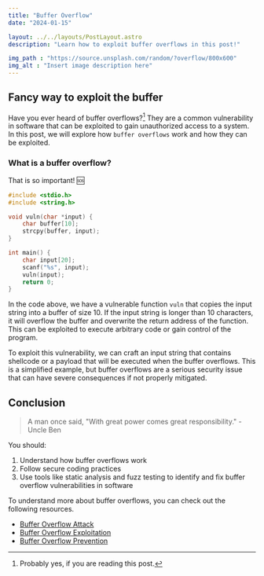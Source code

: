 ```yaml
---
title: "Buffer Overflow"
date: "2024-01-15"

layout: ../../layouts/PostLayout.astro
description: "Learn how to exploit buffer overflows in this post!"

img_path : "https://source.unsplash.com/random/?overflow/800x600"
img_alt : "Insert image description here"
---
```


## Fancy way to exploit the buffer

Have you ever heard of buffer overflows?[^1] They are a common vulnerability in software that can be exploited to gain unauthorized access to a system. In this post, we will explore how ``buffer overflows`` work and how they can be exploited.

### What is a buffer overflow?

That is so important! 🆘

```c
#include <stdio.h>
#include <string.h>

void vuln(char *input) {
    char buffer[10];
    strcpy(buffer, input);
}

int main() {
    char input[20];
    scanf("%s", input);
    vuln(input);
    return 0;
}
```

In the code above, we have a vulnerable function `vuln` that copies the input string into a buffer of size 10. If the input string is longer than 10 characters, it will overflow the buffer and overwrite the return address of the function. This can be exploited to execute arbitrary code or gain control of the program.

To exploit this vulnerability, we can craft an input string that contains shellcode or a payload that will be executed when the buffer overflows. This is a simplified example, but buffer overflows are a serious security issue that can have severe consequences if not properly mitigated.

## Conclusion

> A man once said, "With great power comes great responsibility." - Uncle Ben

You should:

1. Understand how buffer overflows work
2. Follow secure coding practices
3. Use tools like static analysis and fuzz testing to identify and fix buffer overflow vulnerabilities in software

To understand more about buffer overflows, you can check out the following resources.

- [Buffer Overflow Attack](https://en.wikipedia.org/wiki/Buffer_overflow)
- [Buffer Overflow Exploitation](https://owasp.org/www-community/attacks/Buffer_Overflow)
- [Buffer Overflow Prevention](https://www.owasp.org/index.php/Buffer_Overflow)

[^1]: Probably yes, if you are reading this post.
